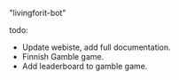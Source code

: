 "livingforit-bot" 

todo: 
- Update webiste, add full documentation.
- Finnish Gamble game.
- Add leaderboard to gamble game.